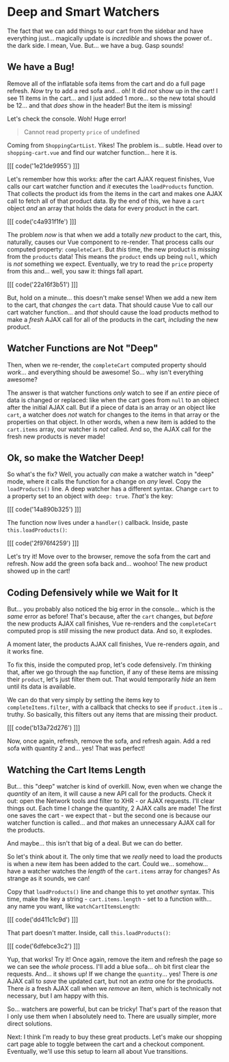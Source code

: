 # Deep and Smart Watchers

The fact that we can add things to our cart from the sidebar and have everything
just... magically update is *incredible* and shows the power of.. the dark side.
I mean, Vue. But... we have a bug. Gasp sounds!

## We have a Bug!

Remove all of the inflatable sofa items from the cart and do a full page refresh.
*Now* try to add a red sofa and... oh! It did *not* show up in the cart! I see
11 items in the cart... and I just added 1 more... so the new total should be 12...
and that *does* show in the header! But the item is missing!

Let's check the console. Woh! Huge error!

> Cannot read property `price` of undefined

Coming from `ShoppingCartList`. Yikes! The problem is... subtle. Head over to
`shopping-cart.vue` and find our watcher function... here it is.

[[[ code('1e21de9955') ]]]

Let's remember how this works: after the cart AJAX request finishes, Vue calls our
cart watcher function and *it* executes the `loadProducts` function. That
collects the product ids from the items in the cart and makes one AJAX call to
fetch all of that product data. By the end of this, we have a `cart` object *and*
an array that holds the data for every product in the cart.

[[[ code('c4a931f1fe') ]]]

The problem *now* is that when we add a totally *new* product to the cart, this,
naturally, causes our Vue component to re-render. That process calls our computed
property: `completeCart`. But *this* time, the new product is *missing* from
the `products` data! This means the `product` ends up being `null`, which is
*not* something we expect. Eventually, we try to read the `price` property from
this and... well, you saw it: things fall apart.

[[[ code('22a16f3b51') ]]]

But, hold on a minute... this doesn't make sense! When we add a new item to the
cart, that *changes* the `cart` data. That should cause Vue to call our cart watcher
function... and *that* should cause the load products method to make a *fresh* AJAX
call for all of the products in the cart, *including* the new product.

## Watcher Functions are Not "Deep"

Then, when we re-render, the `completeCart` computed property should *work*...
and everything should be awesome! So... why isn't everything awesome?

The answer is that watcher functions *only* watch to see if an *entire* piece
of data is changed or replaced: like when the cart goes from `null` to an object
after the initial AJAX call. But if a piece of data is an array or an object like
`cart`, a watcher does *not* watch for changes to the items in that array or the
properties on that object. In other words, when a new item is added to the
`cart.items` array, our watcher is *not* called. And so, the AJAX call for the
fresh new products is never made!

## Ok, so make the Watcher Deep!

So what's the fix? Well, you actually *can* make a watcher watch in "deep" mode,
where it calls the function for a change on *any* level. Copy the `loadProducts()`
line. A deep watcher has a different syntax. Change `cart` to a property set to
an object with `deep: true`. *That's* the key:

[[[ code('14a890b325') ]]]

The function now lives under a `handler()` callback. Inside, paste `this.loadProducts()`:

[[[ code('2f976f4259') ]]]

Let's try it! Move over to the browser, remove the sofa from the cart and refresh.
Now add the green sofa back and... woohoo! The new product showed up in the cart!

## Coding Defensively while we Wait for It

But... you probably also noticed the big error in the console... which is the
*same* error as before! That's because, after the `cart` changes, but *before*
the new products AJAX call finishes, Vue re-renders and the `completeCart` computed
prop is *still* missing the new product data. And so, it explodes.

A moment later, the products AJAX call finishes, Vue re-renders *again*, and it
works fine.

To fix this, inside the computed prop, let's code defensively. I'm thinking that,
after we go through the `map` function, if any of these items are missing their
`product`, let's just filter them out. That would temporarily *hide* an item
until its data is available.

We can do that very simply by setting the items key to `completeItems.filter`,
with a callback that checks to see if `product.item` is .. truthy. So basically,
this filters out any items that are missing their product.

[[[ code('b13a72d276') ]]]

Now, once again, refresh, remove the sofa, and refresh again. Add a red sofa
with quantity 2 and... yes! That was perfect!

## Watching the Cart Items Length

But... this "deep" watcher is kind of overkill. Now, even when we change the
*quantity* of an item, it will cause a new API call for the products. Check it
out: open the Network tools and filter to XHR - or AJAX requests. I'll clear
things out. Each time I change the quantity, 2 AJAX calls are made! The first one
saves the cart - we expect that - but the second one is because our watcher function
is called... and  *that* makes an unnecessary AJAX call for the products.

And maybe... this isn't that big of a deal. But we can do better.

So let's think about it. The only time that we *really* need to load the products
is when a new item has been added to the cart. Could we... somehow... have a watcher
watches the *length* of the `cart.items` array for changes? As strange as it
sounds, we can!

Copy that `loadProducts()` line and change this to yet *another* syntax. This time,
make the key a string - `cart.items.length` - set to a function with... any name
you want, like `watchCartItemsLength`:

[[[ code('dd411c1c9d') ]]]

That part doesn't matter. Inside, call `this.loadProducts()`:

[[[ code('6dfebce3c2') ]]]

Yup, that works! Try it! Once again, remove the item and refresh the page so we
can see the *whole* process. I'll add a blue sofa... oh bit first clear the
requests. And... it shows up! If we change the `quantity`... yes! There is *one*
AJAX call to *save* the updated cart, but not an *extra* one for the products.
There *is* a fresh AJAX call when we *remove* an item, which is technically not
necessary, but I am happy with this.

So... watchers are powerful, but can be tricky! That's part of the reason that
I only use them when I absolutely need to. There are usually simpler, more direct
solutions.

Next: I think I'm ready to buy these great products. Let's make our
shopping cart page able to toggle between the cart and a checkout component.
Eventually, we'll use this setup to learn all about Vue transitions.
